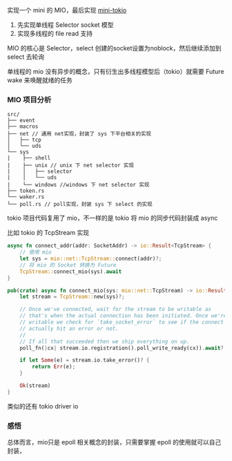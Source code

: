 实现一个 mini 的 MIO，最后实现 [mini-tokio](https://github.com/iamwwc/mini-tokio) 
1. 先实现单线程 Selector socket 模型
2. 实现多线程的 file read 支持


MIO 的核心是 Selector，select 创建的socket设置为noblock，然后继续添加到 select 去轮询

单线程的 mio 没有异步的概念，只有衍生出多线程模型后（tokio）就需要 Future wake 来唤醒就绪的任务

### MIO 项目分析

```
src/
├── event
├── macros
├── net // 通用 net实现，封装了 sys 下平台相关的实现
│   ├── tcp
│   └── uds
└── sys
|    ├── shell
|    ├── unix // unix 下 net selector 实现
|    │   ├── selector
|    │   └── uds
|    └── windows //windows 下 net selector 实现
├── token.rs
└── waker.rs
└── poll.rs // poll实现，封装 sys 下 select 的实现
```

tokio 项目代码复用了 mio，不一样的是 tokio 将 mio 的同步代码封装成 async

比如 tokio 的 TcpStream 实现

```rs
async fn connect_addr(addr: SocketAddr) -> io::Result<TcpStream> {
    // 使用 mio
    let sys = mio::net::TcpStream::connect(addr)?;
    // 将 mio 的 Socket 转换为 Future
    TcpStream::connect_mio(sys).await
}

pub(crate) async fn connect_mio(sys: mio::net::TcpStream) -> io::Result<TcpStream> {
    let stream = TcpStream::new(sys)?;

    // Once we've connected, wait for the stream to be writable as
    // that's when the actual connection has been initiated. Once we're
    // writable we check for `take_socket_error` to see if the connect
    // actually hit an error or not.
    //
    // If all that succeeded then we ship everything on up.
    poll_fn(|cx| stream.io.registration().poll_write_ready(cx)).await?;

    if let Some(e) = stream.io.take_error()? {
        return Err(e);
    }

    Ok(stream)
}
```

类似的还有 tokio driver io

### 感悟

总体而言，mio只是 epoll 相关概念的封装，只需要掌握 epoll 的使用就可以自己封装，

